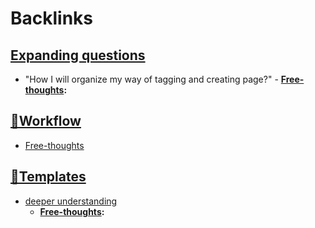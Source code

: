 
# Backlinks
## [Expanding questions](<Expanding questions.md>)
- "How I will organize my way of tagging and creating page?"
        - **[Free-thoughts](<Free-thoughts.md>):**

## [🌱Workflow ](<🌱Workflow .md>)
- [Free-thoughts](<Free-thoughts.md>)

## [💎Templates](<💎Templates.md>)
- [deeper understanding](<deeper understanding.md>)
    - **[Free-thoughts](<Free-thoughts.md>):**

